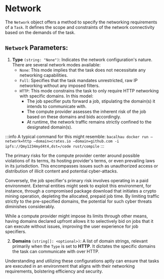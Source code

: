 # Network

The `Network` object offers a method to specify the networking requirements of a `Task`. It defines the scope and constraints of the network connectivity based on the demands of the task.

## `Network` Parameters:

1. **Type** `(string: "None")`: Indicates the network configuration's nature. There are several network modes available:
   * `None`: This mode implies that the task does not necessitate any networking capabilities.
   * `Full`: Specifies that the task mandates unrestricted, raw IP networking without any imposed filters.
   * `HTTP`: This mode constrains the task to only require HTTP networking with specific domains. In this model:
     * The job specifier puts forward a job, stipulating the domain(s) it intends to communicate with.
     * The compute provider assesses the inherent risk of the job based on these domains and bids accordingly.
     * At runtime, the network traffic remains strictly confined to the designated domain(s).

:::info
A typical command for this might resemble: `bacalhau docker run —network=http —domain=crates.io —domain=github.com -i ipfs://Qmy1234myd4t4,dst=/code rust/compile`&#x20;
:::

The primary risks for the compute provider center around possible violations of its terms, its hosting provider's terms, or even prevailing laws in its jurisdiction. This encompasses issues such as unauthorized access or distribution of illicit content and potential cyber-attacks.

Conversely, the job specifier's primary risk involves operating in a paid environment. External entities might seek to exploit this environment, for instance, through a compromised package download that initiates a crypto mining operation, depleting the allocated, prepaid job time. By limiting traffic strictly to the pre-specified domains, the potential for such cyber threats diminishes considerably.

While a compute provider might impose its limits through other means, having domains declared upfront allows it to selectively bid on jobs that it can execute without issues, improving the user experience for job specifiers.

2. **Domains** `(string[]: <optional>)`: A list of domain strings, relevant primarily when the `Type` is set to **HTTP**. It dictates the specific domains the task can communicate with over HTTP.

Understanding and utilizing these configurations aptly can ensure that tasks are executed in an environment that aligns with their networking requirements, bolstering efficiency and security.

